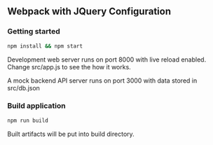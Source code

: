 ## Webpack with JQuery Configuration

### Getting started
```bash
npm install && npm start
```

Development web server runs on port 8000 with live reload enabled. Change src/app.js to see the how it works.

A mock backend API server runs on port 3000 with data stored in src/db.json

### Build application
```bash
npm run build
```

Built artifacts will be put into build directory.

